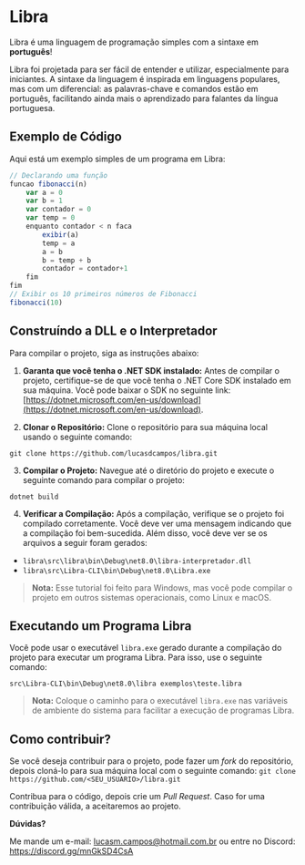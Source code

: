 # Libra

Libra é uma linguagem de programação simples com a sintaxe em **português**! 

Libra foi projetada para ser fácil de entender e utilizar, especialmente para iniciantes. A sintaxe da linguagem é inspirada em linguagens populares, mas com um diferencial: as palavras-chave e comandos estão em português, facilitando ainda mais o aprendizado para falantes da língua portuguesa.

## Exemplo de Código

Aqui está um exemplo simples de um programa em Libra:

```js
// Declarando uma função
funcao fibonacci(n)
    var a = 0
    var b = 1
    var contador = 0
    var temp = 0
    enquanto contador < n faca
        exibir(a)
        temp = a
        a = b
        b = temp + b
        contador = contador+1
    fim
fim
// Exibir os 10 primeiros números de Fibonacci
fibonacci(10)
```

## Construíndo a DLL e o Interpretador

Para compilar o projeto, siga as instruções abaixo:

1. **Garanta que você tenha o .NET SDK instalado:** Antes de compilar o projeto, certifique-se de que você tenha o .NET Core SDK instalado em sua máquina. Você pode baixar o SDK no seguinte link: [https://dotnet.microsoft.com/en-us/download](https://dotnet.microsoft.com/en-us/download).

2. **Clonar o Repositório:** Clone o repositório para sua máquina local usando o seguinte comando:

```
git clone https://github.com/lucasdcampos/libra.git
```

3. **Compilar o Projeto:** Navegue até o diretório do projeto e execute o seguinte comando para compilar o projeto:

```
dotnet build
```

4. **Verificar a Compilação:** Após a compilação, verifique se o projeto foi compilado corretamente. Você deve ver uma mensagem indicando que a compilação foi bem-sucedida. Além disso, você deve ver se os arquivos a seguir foram gerados:

- `libra\src\libra\bin\Debug\net8.0\libra-interpretador.dll`
- `libra\src\Libra-CLI\bin\Debug\net8.0\Libra.exe`

> **Nota:** Esse tutorial foi feito para Windows, mas você pode compilar o projeto em outros sistemas operacionais, como Linux e macOS.

## Executando um Programa Libra

Você pode usar o executável `libra.exe` gerado durante a compilação do projeto para executar um programa Libra.
Para isso, use o seguinte comando:

```
src\Libra-CLI\bin\Debug\net8.0\libra exemplos\teste.libra
```

> **Nota:** Coloque o caminho para o executável `libra.exe` nas variáveis de ambiente do sistema para facilitar a execução de programas Libra.

## Como contribuir?

Se você deseja contribuir para o projeto, pode fazer um *fork* do repositório, depois cloná-lo para sua máquina local com o seguinte comando:
`git clone https://github.com/<SEU_USUARIO>/libra.git`

Contribua para o código, depois crie um *Pull Request*. Caso for uma contribuição válida, a aceitaremos ao projeto.

**Dúvidas?**

Me mande um e-mail: <a href="mailto:lucas.campos44@fatec.sp.gov.br">lucasm.campos@hotmail.com.br</a>
ou entre no Discord: https://discord.gg/mnGkSD4CsA
